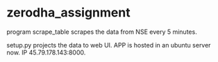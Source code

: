 # zerodha_assignment

program scrape_table scrapes the data from NSE every 5 minutes.

setup.py projects the data to web UI. APP is hosted in an ubuntu server now. IP 45.79.178.143:8000.
